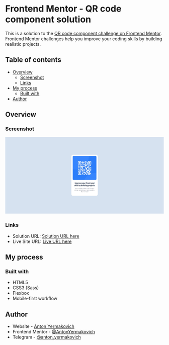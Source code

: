 # Frontend Mentor - QR code component solution

This is a solution to the [QR code component challenge on Frontend Mentor](https://www.frontendmentor.io/challenges/qr-code-component-iux_sIO_H). Frontend Mentor challenges help you improve your coding skills by building realistic projects. 

## Table of contents

- [Overview](#overview)
  - [Screenshot](#screenshot)
  - [Links](#links)
- [My process](#my-process)
  - [Built with](#built-with)
- [Author](#author)

## Overview

### Screenshot

![](./images/screenshot.jpg)

### Links

- Solution URL: [Solution URL here](https://www.frontendmentor.io/solutions/qr-code-PwXoDxsKQW)
- Live Site URL: [Live URL here](https://antonyermakovich.github.io/qr-code/)

## My process

### Built with

- HTML5
- CSS3 (Sass)
- Flexbox
- Mobile-first workflow

## Author

- Website - [Anton Yermakovich](https://portfolio-two-khaki-41.vercel.app/)
- Frontend Mentor - [@AntonYermakovich](https://www.frontendmentor.io/profile/AntonYermakovich)
- Telegram - [@anton_yermakovich](https://t.me/anton_yermakovich)
